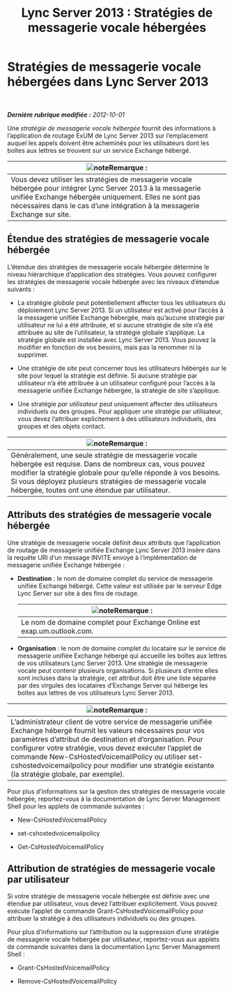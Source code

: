 ﻿---
title: 'Lync Server 2013 : Stratégies de messagerie vocale hébergées'
TOCTitle: Stratégies de messagerie vocale hébergées
ms:assetid: d62a35ed-cbe2-4f06-86b4-e192c18435c1
ms:mtpsurl: https://technet.microsoft.com/fr-fr/library/Gg398932(v=OCS.15)
ms:contentKeyID: 49298980
ms.date: 05/20/2016
mtps_version: v=OCS.15
ms.translationtype: HT
---

# Stratégies de messagerie vocale hébergées dans Lync Server 2013

 

_**Dernière rubrique modifiée :** 2012-10-01_

Une *stratégie de messagerie vocale hébergée* fournit des informations à l’application de routage ExUM de Lync Server 2013 sur l’emplacement auquel les appels doivent être acheminés pour les utilisateurs dont les boîtes aux lettres se trouvent sur un service Exchange hébergé.

<table>
<thead>
<tr class="header">
<th><img src="images/Gg398920.note(OCS.15).gif" title="note" alt="note" />Remarque :</th>
</tr>
</thead>
<tbody>
<tr class="odd">
<td>Vous devez utiliser les stratégies de messagerie vocale hébergée pour intégrer Lync Server 2013 à la messagerie unifiée Exchange hébergée uniquement. Elles ne sont pas nécessaires dans le cas d’une intégration à la messagerie Exchange sur site.</td>
</tr>
</tbody>
</table>


## Étendue des stratégies de messagerie vocale hébergée

L’étendue des stratégies de messagerie vocale hébergée détermine le niveau hiérarchique d’application des stratégies. Vous pouvez configurer les stratégies de messagerie vocale hébergée avec les niveaux d’étendue suivants :

  - La stratégie *globale* peut potentiellement affecter tous les utilisateurs du déploiement Lync Server 2013. Si un utilisateur est activé pour l’accès à la messagerie unifiée Exchange hébergée, mais qu’aucune stratégie par utilisateur ne lui a été attribuée, et si aucune stratégie de site n’a été attribuée au site de l’utilisateur, la stratégie globale s’applique. La stratégie globale est installée avec Lync Server 2013. Vous pouvez la modifier en fonction de vos besoins, mais pas la renommer ni la supprimer.

  - Une stratégie de *site* peut concerner tous les utilisateurs hébergés sur le site pour lequel la stratégie est définie. Si aucune stratégie par utilisateur n’a été attribuée à un utilisateur configuré pour l’accès à la messagerie unifiée Exchange hébergée, la stratégie de site s’applique.

  - Une stratégie *par utilisateur* peut uniquement affecter des utilisateurs individuels ou des groupes. Pour appliquer une stratégie par utilisateur, vous devez l’attribuer explicitement à des utilisateurs individuels, des groupes et des objets contact.

<table>
<thead>
<tr class="header">
<th><img src="images/Gg398920.note(OCS.15).gif" title="note" alt="note" />Remarque :</th>
</tr>
</thead>
<tbody>
<tr class="odd">
<td>Généralement, une seule stratégie de messagerie vocale hébergée est requise. Dans de nombreux cas, vous pouvez modifier la stratégie globale pour qu’elle réponde à vos besoins. Si vous déployez plusieurs stratégies de messagerie vocale hébergée, toutes ont une étendue par utilisateur.</td>
</tr>
</tbody>
</table>


## Attributs des stratégies de messagerie vocale hébergée

Une stratégie de messagerie vocale définit deux attributs que l’application de routage de messagerie unifiée Exchange Lync Server 2013 insère dans la requête URI d’un message INVITE envoyé à l’implémentation de messagerie unifiée Exchange hébergée :

  - **Destination** : le nom de domaine complet du service de messagerie unifiée Exchange hébergé. Cette valeur est utilisée par le serveur Edge Lync Server sur site à des fins de routage.
    
    <table>
    <thead>
    <tr class="header">
    <th><img src="images/Gg398920.note(OCS.15).gif" title="note" alt="note" />Remarque :</th>
    </tr>
    </thead>
    <tbody>
    <tr class="odd">
    <td>Le nom de domaine complet pour Exchange Online est exap.um.outlook.com.</td>
    </tr>
    </tbody>
    </table>


  - **Organisation** : le nom de domaine complet du locataire sur le service de messagerie unifiée Exchange hébergé qui accueille les boîtes aux lettres de vos utilisateurs Lync Server 2013. Une stratégie de messagerie vocale peut contenir plusieurs organisations. Si plusieurs d’entre elles sont incluses dans la stratégie, cet attribut doit être une liste séparée par des virgules des locataires d’Exchange Server qui héberge les boîtes aux lettres de vos utilisateurs Lync Server 2013.

<table>
<thead>
<tr class="header">
<th><img src="images/Gg398920.note(OCS.15).gif" title="note" alt="note" />Remarque :</th>
</tr>
</thead>
<tbody>
<tr class="odd">
<td>L’administrateur client de votre service de messagerie unifiée Exchange hébergé fournit les valeurs nécessaires pour vos paramètres d’attribut de destination et d’organisation. Pour configurer votre stratégie, vous devez exécuter l’applet de commande New-CsHostedVoicemailPolicy ou utiliser set-cshostedvoicemailpolicy pour modifier une stratégie existante (la stratégie globale, par exemple).</td>
</tr>
</tbody>
</table>


Pour plus d’informations sur la gestion des stratégies de messagerie vocale hébergée, reportez-vous à la documentation de Lync Server Management Shell pour les applets de commande suivantes :

  - New-CsHostedVoicemailPolicy

  - set-cshostedvoicemailpolicy

  - Get-CsHostedVoicemailPolicy

## Attribution de stratégies de messagerie vocale par utilisateur

Si votre stratégie de messagerie vocale hébergée est définie avec une étendue par utilisateur, vous devez l’attribuer explicitement. Vous pouvez exécute l’applet de commande Grant-CsHostedVoicemailPolicy pour attribuer la stratégie à des utilisateurs individuels ou des groupes.

Pour plus d’informations sur l’attribution ou la suppression d’une stratégie de messagerie vocale hébergée par utilisateur, reportez-vous aux applets de commande suivantes dans la documentation Lync Server Management Shell :

  - Grant-CsHostedVoicemailPolicy

  - Remove-CsHostedVoicemailPolicy

